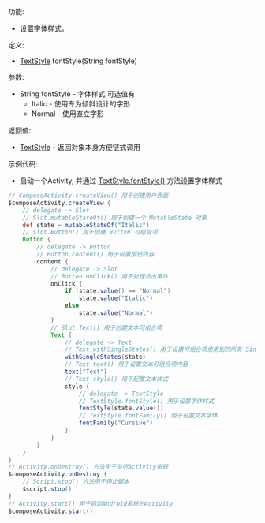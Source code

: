 功能:

+ 设置字体样式。

定义:

+ [TextStyle](/API/UI/Compose/Theme/Typography/TextStyle/README.md) fontStyle(String fontStyle)

参数:

+ String fontStyle - 字体样式,可选值有
    + Italic - 使用专为倾斜设计的字形
    + Normal - 使用直立字形

返回值:

+ [TextStyle](/API/UI/Compose/Theme/Typography/TextStyle/README.md) - 返回对象本身方便链式调用

示例代码:

+ 启动一个Activity,
  并通过 [TextStyle.fontStyle()](/API/UI/Compose/Theme/Typography/TextStyle/README.md?id=fontStyle) 方法设置字体样式

```groovy
// ComposeActivity.createView() 用于创建用户界面
$composeActivity.createView {
    // delegate -> Slot
    // Slot.mutableStateOf() 用于创建一个 MutableState 对象
    def state = mutableStateOf("Italic")
    // Slot.Button() 用于创建 Button 可组合项
    Button {
        // delegate -> Button
        // Button.content() 用于设置按钮内容
        content {
            // delegate -> Slot
            // Button.onClick() 用于处理点击事件
            onClick {
                if (state.value() == "Normal")
                    state.value("Italic")
                else
                    state.value("Normal")
            }
            // Slot.Text() 用于创建文本可组合项
            Text {
                // delegate -> Text
                // Text.withSingleStates() 用于设置可组合项使用到的所有 SingleState
                withSingleStates(state)
                // Text.text() 用于设置文本可组合项内容
                text("Text")
                // Text.style() 用于配置文本样式
                style {
                    // delegate -> TextStyle
                    // TextStyle.fontStyle() 用于设置字体样式
                    fontStyle(state.value())
                    // TextStyle.fontFamily() 用于设置文本字体
                    fontFamily("Cursive")
                }
            }
        }
    }
}
// Activity.onDestroy() 方法用于监听Activity销毁
$composeActivity.onDestroy {
    // Script.stop() 方法用于停止脚本
    $script.stop()
}
// Activity.start() 用于启动Android系统的Activity
$composeActivity.start()
```